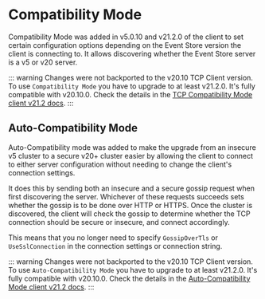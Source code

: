 # Compatibility Mode

Compatibility Mode was added in v5.0.10 and v21.2.0 of the client to set certain configuration options depending on the Event Store version the client is connecting to. It allows discovering whether the Event Store server is a v5 or v20 server.

::: warning
Changes were not backported to the v20.10 TCP Client version. To use `Compatibility Mode` you have to upgrade to at least v21.2.0. It's fully compatible with v20.10.0. Check the details in the [TCP Compatibility Mode client v21.2 docs](/clients/dotnet/21.2/connecting/compatibility-mode.md).
:::
## Auto-Compatibility Mode

Auto-Compatibility mode was added to make the upgrade from an insecure v5 cluster to a secure v20+ cluster easier by allowing the client to connect to either server configuration without needing to change the client's connection settings.

It does this by sending both an insecure and a secure gossip request when first discovering the server. Whichever of these requests succeeds sets whether the gossip is to be done over HTTP or HTTPS. Once the cluster is discovered, the client will check the gossip to determine whether the TCP connection should be secure or insecure, and connect accordingly.

This means that you no longer need to specify `GossipOverTls` or `UseSslConnection` in the connection settings or connection string.

::: warning
Changes were not backported to the v20.10 TCP Client version. To use `Auto-Compatibility Mode` you have to upgrade to at least v21.2.0. It's fully compatible with v20.10.0. Check the details in the [Auto-Compatibility Mode client v21.2 docs](/clients/dotnet/21.2/connecting/compatibility-mode.md#auto-compatibility-mode).
:::